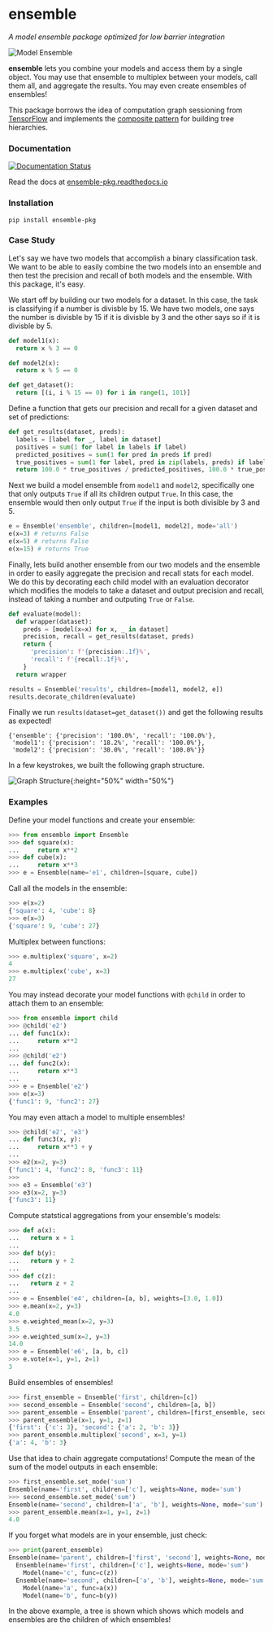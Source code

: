 # ensemble

*A model ensemble package optimized for low barrier integration*

![Model Ensemble](img/main.png)

**ensemble** lets you combine your models and access them by a single object. You may use that ensemble to multiplex between your models, call them all, and aggregate the results. You may even create ensembles of ensembles!

This package borrows the idea of computation graph sessioning from [TensorFlow](https://github.com/tensorflow/tensorflow) and implements the [composite pattern](https://en.wikipedia.org/wiki/Composite_pattern) for building tree hierarchies.

### Documentation

[![Documentation Status](https://readthedocs.org/projects/ensemble-pkg/badge/?version=latest)](https://ensemble-pkg.readthedocs.io/en/latest/?badge=latest)

Read the docs at [ensemble-pkg.readthedocs.io](https://ensemble-pkg.readthedocs.io)

### Installation

```
pip install ensemble-pkg
```

### Case Study

Let's say we have two models that accomplish a binary classification task. We want to be able to easily combine the two models into an ensemble and then test the precision and recall of both models and the ensemble. With this package, it's easy.

We start off by building our two models for a dataset. In this case, the task is classifying if a number is divisble by 15. We have two models, one says the number is divisble by 15 if it is divisble by 3 and the other says so if it is divisble by 5.

```python
def model1(x):
  return x % 3 == 0

def model2(x):
  return x % 5 == 0

def get_dataset():
  return [(i, i % 15 == 0) for i in range(1, 101)]
```

Define a function that gets our precision and recall for a given dataset and set of predictions:

```python
def get_results(dataset, preds):
  labels = [label for _, label in dataset]
  positives = sum(1 for label in labels if label)
  predicted_positives = sum(1 for pred in preds if pred)
  true_positives = sum(1 for label, pred in zip(labels, preds) if label and pred)
  return 100.0 * true_positives / predicted_positives, 100.0 * true_positives / positives
```

Next we build a model ensemble from `model1` and `model2`, specifically one that only outputs `True` if all its children output `True`. In this case, the ensemble would then only output `True` if the input is both divisible by 3 and 5.

```python
e = Ensemble('ensemble', children=[model1, model2], mode='all')
e(x=3) # returns False
e(x=5) # returns False
e(x=15) # returns True
```

Finally, lets build another ensemble from our two models and the ensemble in order to easily aggregate the precision and recall stats for each model. We do this by decorating each child model with an evaluation decorator which modifies the models to take a dataset and output precision and recall, instead of taking a number and outputing `True` or `False`.

```python
def evaluate(model):
  def wrapper(dataset):
    preds = [model(x=x) for x, _ in dataset]
    precision, recall = get_results(dataset, preds)
    return {
      'precision': f'{precision:.1f}%',
      'recall': f'{recall:.1f}%',
    }
  return wrapper

results = Ensemble('results', children=[model1, model2, e])
results.decorate_children(evaluate)
```

Finally we run `results(dataset=get_dataset())` and get the following results as expected!

```
{'ensemble': {'precision': '100.0%', 'recall': '100.0%'},
 'model1': {'precision': '18.2%', 'recall': '100.0%'},
 'model2': {'precision': '30.0%', 'recall': '100.0%'}}
```

In a few keystrokes, we built the following graph structure.

![Graph Structure](img/graph.png){:height="50%" width="50%"}

### Examples

Define your model functions and create your ensemble:

```python
>>> from ensemble import Ensemble
>>> def square(x):
...     return x**2
>>> def cube(x):
...     return x**3
>>> e = Ensemble(name='e1', children=[square, cube])
```

Call all the models in the ensemble:
```python
>>> e(x=2)
{'square': 4, 'cube': 8}
>>> e(x=3)
{'square': 9, 'cube': 27}
```

Multiplex between functions:

```python
>>> e.multiplex('square', x=2)
4
>>> e.multiplex('cube', x=3)
27
```

You may instead decorate your model functions with `@child` in order to attach them to an ensemble:

```python
>>> from ensemble import child
>>> @child('e2')
... def func1(x):
...     return x**2
...
>>> @child('e2')
... def func2(x):
...     return x**3
...
>>> e = Ensemble('e2')
>>> e(x=3)
{'func1': 9, 'func2': 27}
```

You may even attach a model to multiple ensembles!

```python
>>> @child('e2', 'e3')
... def func3(x, y):
...     return x**3 + y
...
>>> e2(x=2, y=3)
{'func1': 4, 'func2': 8, 'func3': 11}
>>>
>>> e3 = Ensemble('e3')
>>> e3(x=2, y=3)
{'func3': 11}
```

Compute statstical aggregations from your ensemble's models:

```python
>>> def a(x):
...   return x + 1
...
>>> def b(y):
...   return y + 2
...
>>> def c(z):
...   return z + 2
...
>>> e = Ensemble('e4', children=[a, b], weights=[3.0, 1.0])
>>> e.mean(x=2, y=3)
4.0
>>> e.weighted_mean(x=2, y=3)
3.5
>>> e.weighted_sum(x=2, y=3)
14.0
>>> e = Ensemble('e6', [a, b, c])
>>> e.vote(x=1, y=1, z=1)
3
```

Build ensembles of ensembles!

```python
>>> first_ensemble = Ensemble('first', children=[c])
>>> second_ensemble = Ensemble('second', children=[a, b])
>>> parent_ensemble = Ensemble('parent', children=[first_ensemble, second_ensemble])
>>> parent_ensemble(x=1, y=1, z=1)
{'first': {'c': 3}, 'second': {'a': 2, 'b': 3}}
>>> parent_ensemble.multiplex('second', x=3, y=1)
{'a': 4, 'b': 3}
```

Use that idea to chain aggregate computations! Compute the mean of the sum of the model outputs in each ensemble:

```python
>>> first_ensemble.set_mode('sum')
Ensemble(name='first', children=['c'], weights=None, mode='sum')
>>> second_ensemble.set_mode('sum')
Ensemble(name='second', children=['a', 'b'], weights=None, mode='sum')
>>> parent_ensemble.mean(x=1, y=1, z=1)
4.0
```

If you forget what models are in your ensemble, just check:

```python
>>> print(parent_ensemble)
Ensemble(name='parent', children=['first', 'second'], weights=None, mode='all')
  Ensemble(name='first', children=['c'], weights=None, mode='sum')
    Model(name='c', func=c(z))
  Ensemble(name='second', children=['a', 'b'], weights=None, mode='sum')
    Model(name='a', func=a(x))
    Model(name='b', func=b(y))
```

In the above example, a tree is shown which shows which models and ensembles are the children of which ensembles!

